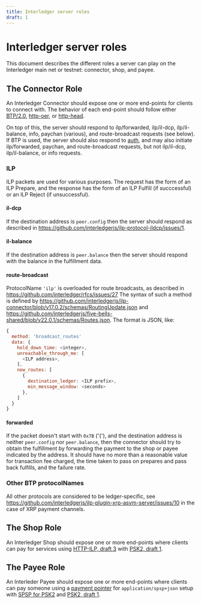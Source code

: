 ```yaml
---
title: Interledger server roles
draft: 1
---
```

# Interledger server roles

This document describes the different roles a server can play on the Interledger main net or testnet: connector, shop, and payee.

## The Connector Role

An Interledger Connector should expose one or more end-points for clients to connect with. The behavior of each end-point should
follow either [BTP/2.0](https://github.com/interledger/rfcs/pull/360), [http-oer](https://github.com/interledger/rfcs/pull/349#issuecomment-350914252), or [http-head](https://github.com/interledger/rfcs/blob/de237e8b9250d83d5e9d9dec58e7aca88c887b57/0000-ilp-over-http.md).

On top of this, the server should respond to ilp/forwarded, ilp/il-dcp, ilp/il-balance, info, paychan (various), and route-broadcast requests (see below). If BTP is used, the server should also respond to [auth](https://github.com/interledger/rfcs/pull/372), and may also initiate ilp/forwarded, paychan, and route-broadcast requests, but not ilp/il-dcp, ilp/il-balance, or info requests.

### ILP
ILP packets are used for various purposes. The request has the form of an ILP Prepare, and the response has the form of an ILP Fulfill (if succcessful) or an ILP Reject (if unsuccessful).

#### il-dcp
If the destination address is `peer.config` then the server should respond as described in https://github.com/interledgerjs/ilp-protocol-ildcp/issues/1.

#### il-balance
If the destination address is `peer.balance` then the server should respond with the balance in the fulfillment data.

#### route-broadcast
ProtocolName `'ilp'` is overloaded for route broadcasts, as described in https://github.com/interledger/rfcs/issues/27
The syntax of such a method is defined by https://github.com/interledgerjs/ilp-connector/blob/v17.0.2/schemas/RoutingUpdate.json and https://github.com/interledgerjs/five-bells-shared/blob/v22.0.1/schemas/Routes.json.
The format is JSON, like:
```js
{
  method: 'broadcast_routes'
  data: {
    hold_down_time: <integer>,
    unreachable_through_me: [
      <ILP address>,
    ],
    new_routes: [
      {
        destination_ledger: <ILP prefix>,
        min_message_window: <seconds>
      },
    ]
  }
}
```

#### forwarded
If the packet doesn't start with `0x7B` ('{'), and the destination address is neither `peer.config` nor `peer.balance`, then the connector should try to obtain the fulfillment by forwarding the payment to the shop or payee indicated by the address. It should have no more than a reasonable value for transaction fee charged, the time taken to pass on prepares and pass back fulfills, and the failure rate.

### Other BTP protocolNames
All other protocols are considered to be ledger-specific, see https://github.com/interledgerjs/ilp-plugin-xrp-asym-server/issues/10 in the case of XRP payment channels.

## The Shop Role

An Interledger Shop should expose one or more end-points where clients can pay for services using [HTTP-ILP, draft 3](https://interledger.org/rfcs/0014-http-ilp/draft-3.html) with [PSK2, draft 1](https://interledger.org/rfcs/0025-pre-shared-key-2/draft-1.html).

## The Payee Role

An Interleder Payee should expose one or more end-points where clients can pay someone using a [payment pointer](https://github.com/interledger/rfcs/blob/e949d28c19936e379e8fb5e6579b070ac66c018a/0000-payment-pointers/0000-payment-pointers.md) for `application/spsp+json` setup with [SPSP for PSK2](https://github.com/interledger/rfcs/blob/5641d91e806a8c3e27d97b91c76cacd13a87444b/0009-simple-payment-setup-protocol/0009-simple-payment-setup-protocol.md) and [PSK2, draft 1](https://interledger.org/rfcs/0025-pre-shared-key-2/draft-1.html).
